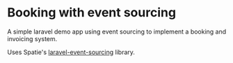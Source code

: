 # Booking with event sourcing

A simple laravel demo app using event sourcing to implement a booking and invoicing system.

Uses Spatie's [laravel-event-sourcing](https://github.com/spatie/laravel-event-sourcing) library.
